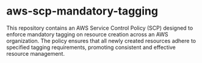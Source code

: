 # aws-scp-mandatory-tagging
This repository contains an AWS Service Control Policy (SCP) designed to enforce mandatory tagging on resource creation across an AWS organization. The policy ensures that all newly created resources adhere to specified tagging requirements, promoting consistent and effective resource management.
